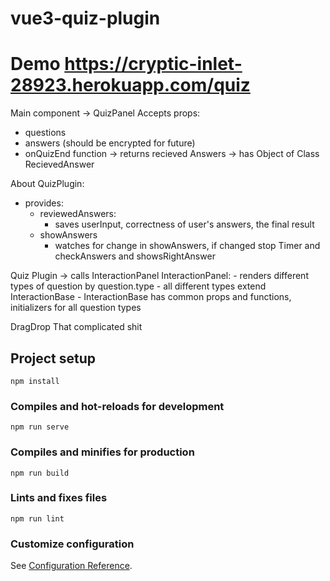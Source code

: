 # vue3-quiz-plugin
# Demo https://cryptic-inlet-28923.herokuapp.com/quiz
Main component -> QuizPanel
Accepts props:
- questions
- answers (should be encrypted for future)
- onQuizEnd function -> returns recieved Answers -> has Object of Class RecievedAnswer

About QuizPlugin:
- provides:
    - reviewedAnswers:
        - saves userInput, correctness of user's answers, the final result
    - showAnswers
        - watches for change in showAnswers, if changed stop Timer and checkAnswers and showsRightAnswer

Quiz Plugin -> calls InteractionPanel
InteractionPanel:
    - renders different types of question by question.type
    - all different types extend InteractionBase
        - InteractionBase has common props and functions, initializers for all question types

DragDrop 
    That complicated shit


## Project setup
```
npm install
```

### Compiles and hot-reloads for development
```
npm run serve
```

### Compiles and minifies for production
```
npm run build
```

### Lints and fixes files
```
npm run lint
```

### Customize configuration
See [Configuration Reference](https://cli.vuejs.org/config/).
